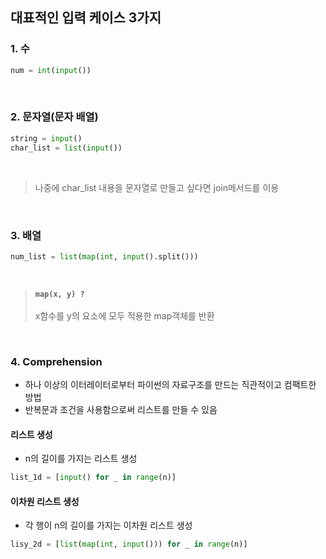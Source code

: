 ## 대표적인 입력 케이스 3가지

### 1. 수
```python
num = int(input())
```

</br>

### 2. 문자열(문자 배열)
```python
string = input()
char_list = list(input())
```

</br>

> 나중에 char_list 내용을 문자열로 만들고 싶다면 join메서드를 이용

</br>

### 3. 배열
```python
num_list = list(map(int, input().split()))
```

</br>

> __`map(x, y) ?`__
> </br>     
> x함수를 y의 요소에 모두 적용한 map객체를 반환

</br>

### 4. Comprehension
- 하나 이상의 이터레이터로부터 파이썬의 자료구조를 만드는 직관적이고 컴팩트한 방법
- 반복문과 조건을 사용함으로써 리스트를 만들 수 있음

#### 리스트 생성 
- n의 길이를 가지는 리스트 생성

```python
list_1d = [input() for _ in range(n)]
```

#### 이차원 리스트 생성 
- 각 행이 n의 길이를 가지는 이차원 리스트 생성
```python
lisy_2d = [list(map(int, input())) for _ in range(n)]
```
